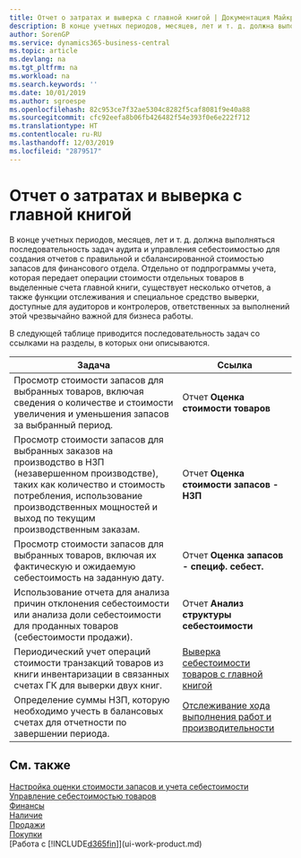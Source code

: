 ```yaml
---
title: Отчет о затратах и выверка с главной книгой | Документация Майкрософт
description: В конце учетных периодов, месяцев, лет и т. д. должна выполняться последовательность задач аудита и управления себестоимостью для создания отчетов с правильной и сбалансированной стоимостью запасов для финансового отдела. Отдельно от подпрограммы учета, которая передает операции стоимости отдельных товаров в выделенные счета главной книги, существует несколько отчетов, а также функции отслеживания и специальное средство выверки, доступные для аудиторов и контролеров, ответственных за выполнений этой чрезвычайно важной для бизнеса работы.
author: SorenGP
ms.service: dynamics365-business-central
ms.topic: article
ms.devlang: na
ms.tgt_pltfrm: na
ms.workload: na
ms.search.keywords: ''
ms.date: 10/01/2019
ms.author: sgroespe
ms.openlocfilehash: 82c953ce7f32ae5304c8282f5caf8081f9e40a88
ms.sourcegitcommit: cfc92eefa8b06fb426482f54e393f0e6e222f712
ms.translationtype: HT
ms.contentlocale: ru-RU
ms.lasthandoff: 12/03/2019
ms.locfileid: "2879517"
---
```

# <a name="reporting-costs-and-reconciling-with-the-general-ledger"></a>Отчет о затратах и выверка с главной книгой
В конце учетных периодов, месяцев, лет и т. д. должна выполняться последовательность задач аудита и управления себестоимостью для создания отчетов с правильной и сбалансированной стоимостью запасов для финансового отдела. Отдельно от подпрограммы учета, которая передает операции стоимости отдельных товаров в выделенные счета главной книги, существует несколько отчетов, а также функции отслеживания и специальное средство выверки, доступные для аудиторов и контролеров, ответственных за выполнений этой чрезвычайно важной для бизнеса работы.  

 В следующей таблице приводится последовательность задач со ссылками на разделы, в которых они описываются.   

|**Задача**|**Ссылка**|  
|------------|-------------|  
|Просмотр стоимости запасов для выбранных товаров, включая сведения о количестве и стоимости увеличения и уменьшения запасов за выбранный период.|Отчет **Оценка стоимости товаров**|  
|Просмотр стоимости запасов для выбранных заказов на производство в НЗП (незавершенном производстве), таких как количество и стоимость потребления, использование производственных мощностей и выход по текущим производственным заказам.|Отчет **Оценка стоимости запасов - НЗП**|  
|Просмотр стоимости запасов для выбранных товаров, включая их фактическую и ожидаемую себестоимость на заданную дату.|Отчет **Оценка запасов - специф. себест.**|  
|Использование отчета для анализа причин отклонения себестоимости или анализа доли себестоимости для проданных товаров (себестоимости продажи).|Отчет **Анализ структуры себестоимости**|  
|Периодический учет операций стоимости транзакций товаров из книги инвентаризации в связанных счетах ГК для выверки двух книг.|[Выверка себестоимости товаров с главной книгой](finance-how-to-post-inventory-costs-to-the-general-ledger.md)|  
|Определение суммы НЗП, которую необходимо учесть в балансовых счетах для отчетности по завершении периода.|[Отслеживание хода выполнения работ и производительности](projects-how-monitor-progress-performance.md)|

## <a name="see-also"></a>См. также  
[Настройка оценки стоимости запасов и учета себестоимости](finance-set-up-inventory-valuation-and-costing.md)  
[Управление себестоимостью товаров](finance-manage-inventory-costs.md)  
[Финансы](finance.md)  
[Наличие](inventory-manage-inventory.md)   
[Продажи](sales-manage-sales.md)   
[Покупки](purchasing-manage-purchasing.md)  
[Работа с [!INCLUDE[d365fin](includes/d365fin_md.md)]](ui-work-product.md)
